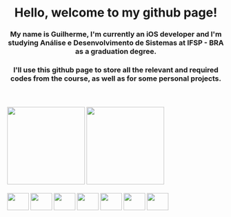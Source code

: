 <header>
   <h1> Hello, welcome to my github page!</h1>
   <h3> My name is Guilherme, I'm currently an iOS developer and I'm studying Análise e Desenvolvimento de Sistemas at IFSP - BRA as a graduation degree.</h3>
   <h3> I'll use this github page to store all the relevant and required codes from the course, as well as for some personal projects.</h3>
</header>

##

<div>
   <img height= "180em" src = "https://github-readme-stats.vercel.app/api?username=stringkaori&show_icons=true&theme=material-palenight"/>
   <img height= "180em" src = "https://github-readme-stats.vercel.app/api/top-langs/?username=stringkaori&theme=material-palenight&hide_progress=true"/>
</div>

<div style="display: inline_block"><br>
   <img align="center" height="40" width="50" src="https://cdn.jsdelivr.net/gh/devicons/devicon/icons/swift/swift-original-wordmark.svg"/>
   <img align="center" height="40" width="50" src="https://cdn.jsdelivr.net/gh/devicons/devicon/icons/ruby/ruby-original.svg"/>
   <img align="center" height="40" width="50" src="https://cdn.jsdelivr.net/gh/devicons/devicon/icons/python/python-original.svg"/>
   <img align="center" height="40" width="50" src="https://cdn.jsdelivr.net/gh/devicons/devicon/icons/git/git-original.svg"/>
   <img align="center" height="40" width="50" src="https://cdn.jsdelivr.net/gh/devicons/devicon/icons/html5/html5-original-wordmark.svg"/>
   <img align="center" height="40" width="50" src="https://cdn.jsdelivr.net/gh/devicons/devicon/icons/css3/css3-original-wordmark.svg"/>
   <img align="center" height="40" width="50" src="https://cdn.jsdelivr.net/gh/devicons/devicon/icons/javascript/javascript-original.svg"/>
</div>
